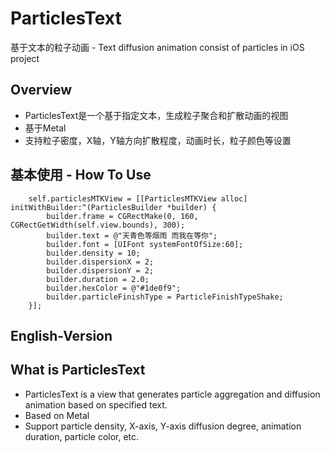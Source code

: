 # ParticlesText
基于文本的粒子动画 -  Text diffusion animation consist of particles in iOS project

## Overview

- ParticlesText是一个基于指定文本，生成粒子聚合和扩散动画的视图
- 基于Metal
- 支持粒子密度，X轴，Y轴方向扩散程度，动画时长，粒子颜色等设置


## 基本使用 - How To Use
```
    self.particlesMTKView = [[ParticlesMTKView alloc] initWithBuilder:^(ParticlesBuilder *builder) {
        builder.frame = CGRectMake(0, 160, CGRectGetWidth(self.view.bounds), 300);
        builder.text = @"天青色等烟雨 而我在等你";
        builder.font = [UIFont systemFontOfSize:60];
        builder.density = 10;
        builder.dispersionX = 2;
        builder.dispersionY = 2;
        builder.duration = 2.0;
        builder.hexColor = @"#1de0f9";
        builder.particleFinishType = ParticleFinishTypeShake;
    }];
```

## English-Version

## What is ParticlesText

- ParticlesText is a view that generates particle aggregation and diffusion animation based on specified text.
- Based on Metal
- Support particle density, X-axis, Y-axis diffusion degree, animation duration, particle color, etc.
